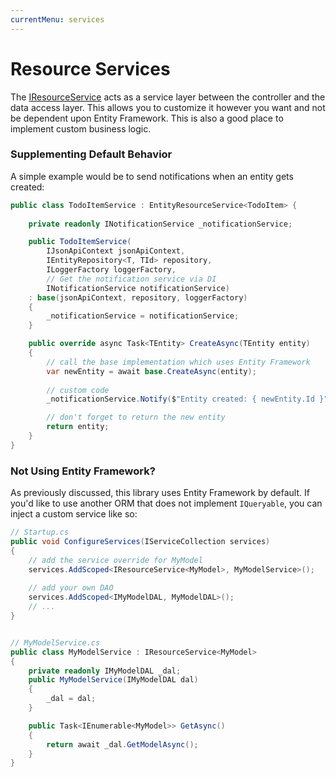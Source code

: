 ```yaml
---
currentMenu: services
---
```


# Resource Services

The [IResourceService](https://github.com/Research-Institute/json-api-dotnet-core/blob/master/src/JsonApiDotNetCore/Services/IResourceService.cs) acts as a service layer between the controller and the data access
layer. This allows you to customize it however you want and not be dependent upon Entity
Framework. This is also a good place to implement custom business logic.

### Supplementing Default Behavior

A simple example would be to send notifications when an entity gets created:

```csharp
public class TodoItemService : EntityResourceService<TodoItem> {
    
    private readonly INotificationService _notificationService;

    public TodoItemService(
        IJsonApiContext jsonApiContext,
        IEntityRepository<T, TId> repository,
        ILoggerFactory loggerFactory,
        // Get the notification service via DI
        INotificationService notificationService) 
    : base(jsonApiContext, repository, loggerFactory)
    {
        _notificationService = notificationService;
    }

    public override async Task<TEntity> CreateAsync(TEntity entity)
    {
        // call the base implementation which uses Entity Framework
        var newEntity = await base.CreateAsync(entity);
        
        // custom code
        _notificationService.Notify($"Entity created: { newEntity.Id }");

        // don't forget to return the new entity
        return entity;
    }
}
```

### Not Using Entity Framework?

As previously discussed, this library uses Entity Framework by default. 
If you'd like to use another ORM that does not implement `IQueryable`, 
you can inject a custom service like so:

```csharp
// Startup.cs
public void ConfigureServices(IServiceCollection services)
{
    // add the service override for MyModel
    services.AddScoped<IResourceService<MyModel>, MyModelService>();
    
    // add your own DAO
    services.AddScoped<IMyModelDAL, MyModelDAL>();
    // ...
}


// MyModelService.cs
public class MyModelService : IResourceService<MyModel>
{
    private readonly IMyModelDAL _dal;
    public MyModelService(IMyModelDAL dal)
    { 
        _dal = dal;
    } 

    public Task<IEnumerable<MyModel>> GetAsync()
    {
        return await _dal.GetModelAsync();
    }
}
```